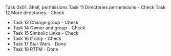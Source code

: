 Task 
0x01. Shell, permissions
Task 11 Directories permmisions - Check
Task 12 More directories - Check
- Task 13 Change group - Check
- Task 14 Owner and group - Check
- Task 15 Simbolic Links - Check
- Task 16 If only - Check
- Task 17 Star Wars - Done
- Task 18 RTFM - Done


